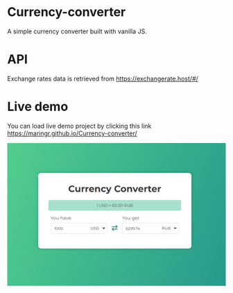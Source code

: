 # Currency-converter

A simple currency converter built with vanilla JS.

# API

Exchange rates data is retrieved from https://exchangerate.host/#/

# Live demo

You can load live demo project by clicking this link https://maringr.github.io/Currency-converter/

![Currency Converter](/images/currency-converter-screen.png)
